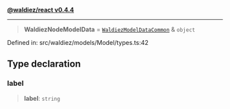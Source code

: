 [**@waldiez/react v0.4.4**](../../README.md)

***

> **WaldiezNodeModelData** = [`WaldiezModelDataCommon`](WaldiezModelDataCommon.md) & `object`

Defined in: src/waldiez/models/Model/types.ts:42

## Type declaration

### label

> **label**: `string`
